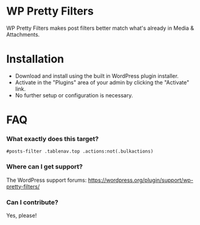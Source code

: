 # WP Pretty Filters

WP Pretty Filters makes post filters better match what's already in Media & Attachments.

# Installation

* Download and install using the built in WordPress plugin installer.
* Activate in the "Plugins" area of your admin by clicking the "Activate" link.
* No further setup or configuration is necessary.

# FAQ

### What exactly does this target?

```
#posts-filter .tablenav.top .actions:not(.bulkactions)
```

### Where can I get support?

The WordPress support forums: https://wordpress.org/plugin/support/wp-pretty-filters/

### Can I contribute?

Yes, please!
